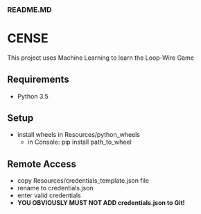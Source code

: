 ### README.MD ###

# CENSE

This project uses Machine Learning to learn the Loop-Wire Game


## Requirements

- Python 3.5

## Setup

- install wheels in Resources/python_wheels
  - in Console: pip install path_to_wheel

## Remote Access

- copy Resources/credentials_template.json file
- rename to credentials.json
- enter valid credentials
- **YOU OBVIOUSLY MUST NOT ADD credentials.json to Git!**